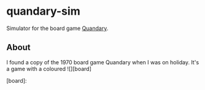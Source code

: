 # quandary-sim
Simulator for the board game [Quandary](https://boardgamegeek.com/boardgame/12319/quandary).

## About
I found a copy of the 1970 board game Quandary when I was on holiday. It's a game with a coloured 
![][board]

[board]: 
